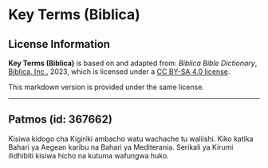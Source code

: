 # Key Terms (Biblica)

## License Information

**Key Terms (Biblica)** is based on and adapted from: _Biblica Bible Dictionary_, [Biblica, Inc.](https://www.biblica.com/), 2023, which is licensed under a [CC BY-SA 4.0 license](https://creativecommons.org/licenses/by-sa/4.0/legalcode.en).

This markdown version is provided under the same license.



--------------------------------

## Patmos (id: 367662)

Kisiwa kidogo cha Kigiriki ambacho watu wachache tu waliishi. Kiko katika Bahari ya Aegean karibu na Bahari ya Mediterania. Serikali ya Kirumi ilidhibiti kisiwa hicho na kutuma wafungwa huko.


